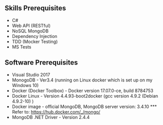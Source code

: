 ## Skills Prerequisites
- C#
- Web API (RESTful)
- NoSQL MongoDB
- Dependency Injection
- TDD (Mocker Testing)
- MS Tests


## Software Prerequisites
- Visual Studio 2017
- MonogoDB - Ver3.4 (running on Linux docker which is set up on my Windows 10)
- Docker (Docker Toolbox) - Docker version 17.07.0-ce, build 8784753
- Docker Linux - Version 4.4.93-boot2docker (gcc version 4.9.2 (Debian 4.9.2-10) )
- Docker image - official MongoDB, MongoDB server version: 3.4.10
  *** Refer to: https://hub.docker.com/_/mongo/
- MongoDB .NET Driver - Version 2.4.4